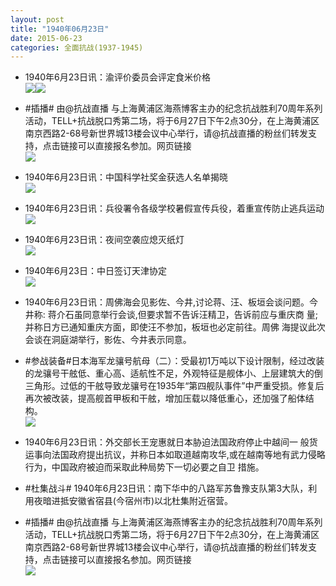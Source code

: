 ```yaml
---
layout: post
title: "1940年06月23日"
date: 2015-06-23
categories: 全面抗战(1937-1945)
---
```


<meta name="referrer" content="no-referrer" />

- 1940年6月23日讯：渝评价委员会评定食米价格 <br/><img src="https://ww1.sinaimg.cn/large/aca367d8jw1etedp8xeykj207p06xt95.jpg" /><img src="https://ww4.sinaimg.cn/large/aca367d8jw1etedp90ndwj20e606nt9k.jpg" />

- #插播#    由@抗战直播 与上海黄浦区海燕博客主办的纪念抗战胜利70周年系列活动，TELL+抗战脱口秀第二场，将于6月27日下午2点30分，在上海黄浦区南京西路2-68号新世界城13楼会议中心举行，请@抗战直播的粉丝们转发支持，点击链接可以直接报名参加。网页链接 <br/><img src="https://ww3.sinaimg.cn/large/aca367d8jw1etecjzktcrj20pa0khwh3.jpg" />

- 1940年6月23日讯：中国科学社奖金获选人名单揭晓 <br/><img src="https://ww4.sinaimg.cn/large/aca367d8jw1etebz0qxj8j20ec0e30um.jpg" />

- 1940年6月23日讯：兵役署令各级学校暑假宣传兵役，着重宣传防止逃兵运动 <br/><img src="https://ww4.sinaimg.cn/large/aca367d8jw1etea8l27qlj20dy0ekq4o.jpg" />

- 1940年6月23日讯：夜间空袭应熄灭纸灯 <br/><img src="https://ww1.sinaimg.cn/large/aca367d8jw1ete51kehgsj20a00720tc.jpg" />

- 1940年6月23日：中日签订天津协定 <br/><img src="https://ww2.sinaimg.cn/large/aca367d8jw1etdwdayt01j211x0haq8z.jpg" />

- 1940年6月23日讯：周佛海会见影佐、今井,讨论蒋、汪、板垣会谈问题。今井称: 蒋介石虽同意举行会谈,但要求暂不告诉汪精卫，告诉前应与重庆商 量;并称日方已通知重庆方面，即使汪不参加，板垣也必定前往。周佛 海提议此次会谈在洞庭湖举行，影佐、今井表示同意。 

- #参战装备#日本海军龙骧号航母（二）：受最初1万吨以下设计限制，经过改装的龙骧号干舷低、重心高、适航性不足，外观特征是舰体小、上层建筑大的倒三角形。过低的干舷导致龙骧号在1935年“第四舰队事件”中严重受损。修复后再次被改装，提高舰首甲板和干舷，增加压载以降低重心，还加强了船体结构。 <br/><img src="https://ww2.sinaimg.cn/large/aca367d8jw1etdslyc3vsj20c20xjdlf.jpg" />

- 1940年6月23日讯：外交部长王宠惠就日本胁迫法国政府停止中越间一 般货运事向法国政府提出抗议，并称日本如取道越南攻华,或在越南等地有武力侵略行为，中国政府被迫而采取此种局势下一切必要之自卫 措施。 

- #杜集战斗# 1940年6月23日讯：南下华中的八路军苏鲁豫支队第3大队，利用夜暗进抵安徽省宿县(今宿州市)以北杜集附近宿营。 

- #插播#   由@抗战直播 与上海黄浦区海燕博客主办的纪念抗战胜利70周年系列活动，TELL+抗战脱口秀第二场，将于6月27日下午2点30分，在上海黄浦区南京西路2-68号新世界城13楼会议中心举行，请@抗战直播的粉丝们转发支持，点击链接可以直接报名参加。网页链接 <br/><img src="https://ww4.sinaimg.cn/large/aca367d8jw1etdo9izamnj20pa0jxn1z.jpg" />

